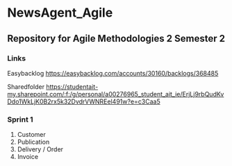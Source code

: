 # NewsAgent_Agile
## Repository for Agile Methodologies 2 Semester 2 

### Links
Easybacklog
https://easybacklog.com/accounts/30160/backlogs/368485

Sharedfolder
https://studentait-my.sharepoint.com/:f:/g/personal/a00276965_student_ait_ie/ErjLj9rbQudKvDdo1WkLjK0B2rx5k32DvdrVWNREel491w?e=c3Caa5

### Sprint 1
1. Customer
2. Publication
3. Delivery / Order
4. Invoice
